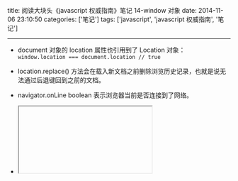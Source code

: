 title: 阅读大块头《javascript 权威指南》笔记 14-window 对象
date: 2014-11-06 23:10:50
categories: ['笔记']
tags: ['javascript', 'javascript 权威指南', '笔记']

---

- document 对象的 location 属性也引用到了 Location 对象：`window.location === document.location // true`

- location.replace() 方法会在载入新文档之前删除浏览历史记录，也就是说无法通过后退键回到之前的文档。

- navigator.onLine boolean 表示浏览器当前是否连接到了网络。

- <iframe>元素有 contentWindow属性，也就是对应的window对象。

- 一个窗口关闭了，代表它的 window 对象仍然存在，其中会有个 closed 属性的值为 true，它的 document 会是 null，它的方法也不再工作。

- 如果一个窗口是顶级窗口或者标签，它的 parent 属性的是这个窗口本身。 `parent === self // true`

- 每个 window 都有自己的原型对象，也意味着 instanceof 不能跨窗口工作，会返回 false。
